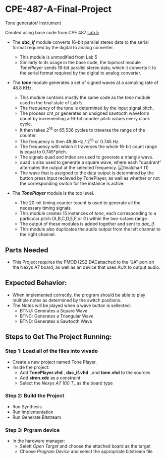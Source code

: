 # CPE-487-A-Final-Project
Tone generator/ Instrument

Created using base code from CPE 487 [Lab 5](https://github.com/byett/dsd/tree/CPE487-Spring2024/Nexys-A7/Lab-5)

* The **_dac_if_** module converts 16-bit parallel stereo data to the serial format required by the digital to analog converter.
  * This module is unmodified from Lab 5
  * Similarly to its usage in the base code, the topmost module *TonePlayer* sends 16-bit parallel stereo data, which it converts it to the serial format required by the digital to analog converter.

* The **_tone_** module generates a set of signed waves at a sampling rate of 48.8 KHz.
  * This module contains mostly the same code as the *tone* module used in the final state of Lab 5.
  * The frequency of the tone is determined by the input signal pitch.
  * The process cnt_pr generates an unsigned sawtooth waveform count by incrementing a 16-bit counter pitch values every clock cycle.
  * It then takes 2<sup>16</sup> or 65,536 cycles to traverse the range of the counter.
  * The frequency is then 48.8kHz / 2<sup>16</sup> or 0.745 Hz.
  * The frequency with which it traverses the whole 16-bit count range is equal to 0.745*pitch.
  * The signals quad and index are used to generate a triangle wave.
  * quad is also used to generate a square wave, where each "quadrant" alternates the output at the selected frequency.
![finalchart (1)](https://github.com/proscio/CPE-487-A-Final-Project/assets/108437018/85642b0d-793b-469d-86ac-911ac0a7107f)
  * The wave that is assigned to the data output is determined by the button press input recieved by TonePlayer, as well as whether or not the corresponding switch for the instance is active.
   
* The **_TonePlayer_** module is the top level.
  * The 20-bit timing counter tcount is used to generate all the necessary timing signals.
  * This module creates 15 instances of *tone*, each corresponding to a particular pitch (A,B,C,D,E,F,or G) within the two-octave range.
  * The output of these modules is added together and sent to *dac_if*.
  * This module also duplicates the audio output from the left channel to the right channel.

## Parts Needed
* This Project requires the PMOD I2S2 DACattached to the "JA" port on the Nexys A7 board, as well as an device that uses AUX to output audio.

## Expected Behavior:
* When implemented correctly, the program should be able to play multiple notes as determined by the switch positions.
* The Notes will be played when a wave button is sellected:
  * BTNU: Generates a Square Wave
  * BTNC: Generates a Triangular Wave
  * BTND: Generates a Sawtooth Wave
## Steps to Get The Project Running:
### Step 1: Load all of the files into vivado
* Create a new project named Tone Player.
* Inside the project:
  * Add **TonePlayer.vhd** , **dac_if.vhd** , and **tone.vhd** to the sources
  * Add **siren.xdc** as a constraint
  * Select the  _Nexys A7 100 T__ as the board type
### Step 2: Build the Project
* Run Synthesis
* Run Implementation
* Run Generate Bitstream
### Step 3: Prgram device
* In the hardware manager:
  * Selett _Open Target_ and choose the attached board as the target
  * Choose _Program Device_ and select the appropriate bitstream file
